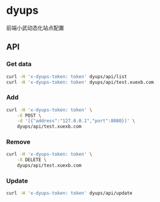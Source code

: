 # dyups

前端小武动态化站点配置

## API

### Get data

```bash
curl -H 'x-dyups-token: token' dyups/api/list
curl -H 'x-dyups-token: token' dyups/api/test.xuexb.com
```

### Add

```bash
curl -H 'x-dyups-token: token' \
    -X POST \
    -d '[{"address":"127.0.0.1","port":8080}]' \
    dyups/api/test.xuexb.com
```

### Remove

```bash
curl -H 'x-dyups-token: token' \
    -X DELETE \
    dyups/api/test.xuexb.com
```

### Update

```bash
curl -H 'x-dyups-token: token' dyups/api/update
```